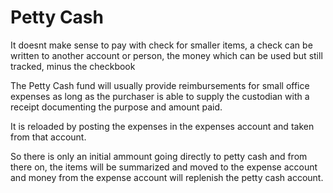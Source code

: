 # Petty Cash

It doesnt make sense to pay with check for smaller items, a check can be written to another account or person, the money which can be used but still tracked, minus the checkbook

The Petty Cash fund will usually provide reimbursements for small office expenses as long as the purchaser is able to supply the custodian with a receipt documenting the purpose and amount paid.

It is reloaded by posting the expenses in the expenses account and taken from that account. 

So there is only an initial ammount going directly to petty cash and from there on, the items will be summarized and moved to the expense account and money from the expense account will replenish the petty cash account.
